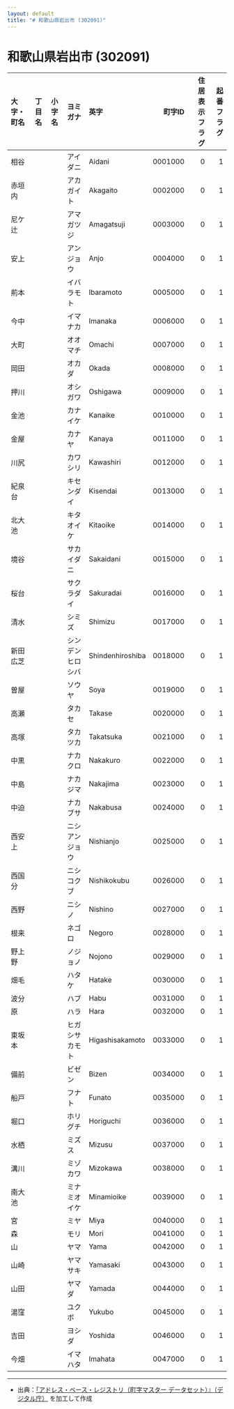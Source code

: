 ```yaml
---
layout: default
title: "# 和歌山県岩出市 (302091)"
---
```


# 和歌山県岩出市 (302091)

| 大字・町名 | 丁目名 | 小字名 | ヨミガナ | 英字 | 町字ID | 住居表示フラグ | 起番フラグ |
|:--------|:------|:------|:-----------------|:---------------------|--------:|----------:|--------:|
| 相谷 |  |  | アイダニ | Aidani | 0001000 | 0 | 1 |
| 赤垣内 |  |  | アカガイト | Akagaito | 0002000 | 0 | 1 |
| 尼ケ辻 |  |  | アマガツジ | Amagatsuji | 0003000 | 0 | 1 |
| 安上 |  |  | アンジョウ | Anjo | 0004000 | 0 | 1 |
| 荊本 |  |  | イバラモト | Ibaramoto | 0005000 | 0 | 1 |
| 今中 |  |  | イマナカ | Imanaka | 0006000 | 0 | 1 |
| 大町 |  |  | オオマチ | Omachi | 0007000 | 0 | 1 |
| 岡田 |  |  | オカダ | Okada | 0008000 | 0 | 1 |
| 押川 |  |  | オシガワ | Oshigawa | 0009000 | 0 | 1 |
| 金池 |  |  | カナイケ | Kanaike | 0010000 | 0 | 1 |
| 金屋 |  |  | カナヤ | Kanaya | 0011000 | 0 | 1 |
| 川尻 |  |  | カワシリ | Kawashiri | 0012000 | 0 | 1 |
| 紀泉台 |  |  | キセンダイ | Kisendai | 0013000 | 0 | 1 |
| 北大池 |  |  | キタオイケ | Kitaoike | 0014000 | 0 | 1 |
| 境谷 |  |  | サカイダニ | Sakaidani | 0015000 | 0 | 1 |
| 桜台 |  |  | サクラダイ | Sakuradai | 0016000 | 0 | 1 |
| 清水 |  |  | シミズ | Shimizu | 0017000 | 0 | 1 |
| 新田広芝 |  |  | シンデンヒロシバ | Shindenhiroshiba | 0018000 | 0 | 1 |
| 曽屋 |  |  | ソウヤ | Soya | 0019000 | 0 | 1 |
| 高瀬 |  |  | タカセ | Takase | 0020000 | 0 | 1 |
| 高塚 |  |  | タカツカ | Takatsuka | 0021000 | 0 | 1 |
| 中黒 |  |  | ナカクロ | Nakakuro | 0022000 | 0 | 1 |
| 中島 |  |  | ナカジマ | Nakajima | 0023000 | 0 | 1 |
| 中迫 |  |  | ナカブサ | Nakabusa | 0024000 | 0 | 1 |
| 西安上 |  |  | ニシアンジョウ | Nishianjo | 0025000 | 0 | 1 |
| 西国分 |  |  | ニシコクブ | Nishikokubu | 0026000 | 0 | 1 |
| 西野 |  |  | ニシノ | Nishino | 0027000 | 0 | 1 |
| 根来 |  |  | ネゴロ | Negoro | 0028000 | 0 | 1 |
| 野上野 |  |  | ノジョノ | Nojono | 0029000 | 0 | 1 |
| 畑毛 |  |  | ハタケ | Hatake | 0030000 | 0 | 1 |
| 波分 |  |  | ハブ | Habu | 0031000 | 0 | 1 |
| 原 |  |  | ハラ | Hara | 0032000 | 0 | 1 |
| 東坂本 |  |  | ヒガシサカモト | Higashisakamoto | 0033000 | 0 | 1 |
| 備前 |  |  | ビゼン | Bizen | 0034000 | 0 | 1 |
| 船戸 |  |  | フナト | Funato | 0035000 | 0 | 1 |
| 堀口 |  |  | ホリグチ | Horiguchi | 0036000 | 0 | 1 |
| 水栖 |  |  | ミズス | Mizusu | 0037000 | 0 | 1 |
| 溝川 |  |  | ミゾカワ | Mizokawa | 0038000 | 0 | 1 |
| 南大池 |  |  | ミナミオイケ | Minamioike | 0039000 | 0 | 1 |
| 宮 |  |  | ミヤ | Miya | 0040000 | 0 | 1 |
| 森 |  |  | モリ | Mori | 0041000 | 0 | 1 |
| 山 |  |  | ヤマ | Yama | 0042000 | 0 | 1 |
| 山崎 |  |  | ヤマサキ | Yamasaki | 0043000 | 0 | 1 |
| 山田 |  |  | ヤマダ | Yamada | 0044000 | 0 | 1 |
| 湯窪 |  |  | ユクボ | Yukubo | 0045000 | 0 | 1 |
| 吉田 |  |  | ヨシダ | Yoshida | 0046000 | 0 | 1 |
| 今畑 |  |  | イマハタ | Imahata | 0047000 | 0 | 1 |

---

- 出典：[「アドレス・ベース・レジストリ（町字マスター データセット）』（デジタル庁）](https://www.digital.go.jp/policies/base_registry_address/) を加工して作成